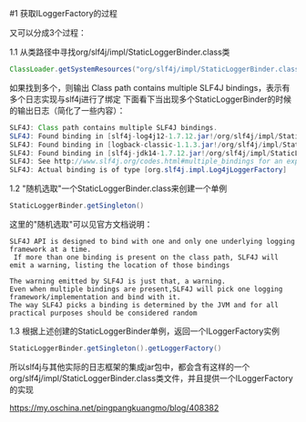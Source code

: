 #1 获取ILoggerFactory的过程

又可以分成3个过程：

1.1 从类路径中寻找org/slf4j/impl/StaticLoggerBinder.class类
```java
ClassLoader.getSystemResources("org/slf4j/impl/StaticLoggerBinder.class")
```
如果找到多个，则输出 Class path contains multiple SLF4J bindings，表示有多个日志实现与slf4j进行了绑定
下面看下当出现多个StaticLoggerBinder的时候的输出日志（简化了一些内容）：
```java
SLF4J: Class path contains multiple SLF4J bindings.
SLF4J: Found binding in [slf4j-log4j12-1.7.12.jar!/org/slf4j/impl/StaticLoggerBinder.class]
SLF4J: Found binding in [logback-classic-1.1.3.jar!/org/slf4j/impl/StaticLoggerBinder.class]
SLF4J: Found binding in [slf4j-jdk14-1.7.12.jar!/org/slf4j/impl/StaticLoggerBinder.class]
SLF4J: See http://www.slf4j.org/codes.html#multiple_bindings for an explanation.
SLF4J: Actual binding is of type [org.slf4j.impl.Log4jLoggerFactory]
```
1.2 "随机选取"一个StaticLoggerBinder.class来创建一个单例
```java
StaticLoggerBinder.getSingleton()
```
这里的"随机选取"可以见官方文档说明：
```
SLF4J API is designed to bind with one and only one underlying logging framework at a time.
 If more than one binding is present on the class path, SLF4J will emit a warning, listing the location of those bindings

The warning emitted by SLF4J is just that, a warning. 
Even when multiple bindings are present,SLF4J will pick one logging framework/implementation and bind with it. 
The way SLF4J picks a binding is determined by the JVM and for all practical purposes should be considered random
```

1.3 根据上述创建的StaticLoggerBinder单例，返回一个ILoggerFactory实例
```java
StaticLoggerBinder.getSingleton().getLoggerFactory()
```
所以slf4j与其他实际的日志框架的集成jar包中，都会含有这样的一个org/slf4j/impl/StaticLoggerBinder.class类文件，并且提供一个ILoggerFactory的实现

https://my.oschina.net/pingpangkuangmo/blog/408382